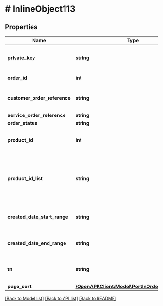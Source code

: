 # # InlineObject113

## Properties

Name | Type | Description | Notes
------------ | ------------- | ------------- | -------------
**private_key** | **string** | API key required to validate your application |
**order_id** | **int** | Existing order number | [optional]
**customer_order_reference** | **string** | Alphanumeric order reference name | [optional]
**service_order_reference** | **string** | Order type | [optional]
**order_status** | **string** | Order status | [optional]
**product_id** | **int** | Product identifier; acceptable values include | [optional]
**product_id_list** | **string** | List of productIds can be sent with &#39;,&#39; separated (e.g. 103,128,129 ) | [optional]
**created_date_start_range** | **string** | Earliest order creation date to return (e.g. 2015-12-20) | [optional]
**created_date_end_range** | **string** | Latest order creation date to return (e.g. 2015-12-20) | [optional]
**tn** | **string** | Ten-digit telephone number (e.g. 8156680000) | [optional]
**page_sort** | [**\OpenAPI\Client\Model\PortInOrderListPageSort**](PortInOrderListPageSort.md) |  | [optional]

[[Back to Model list]](../../README.md#models) [[Back to API list]](../../README.md#endpoints) [[Back to README]](../../README.md)
